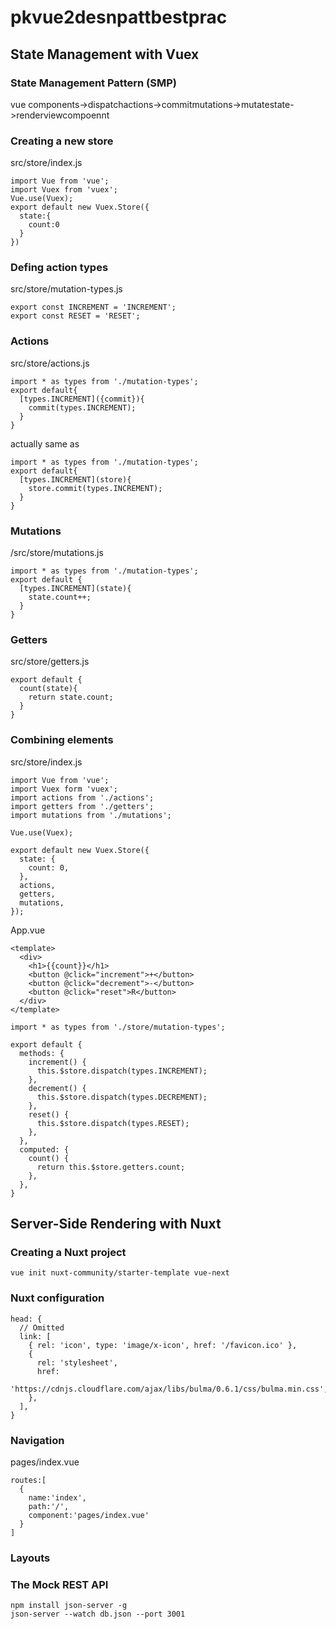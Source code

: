 # pkvue2desnpattbestprac
## State Management with Vuex
### State Management Pattern (SMP)
vue components->dispatchactions->commitmutations->mutatestate->renderviewcompoennt



### Creating a new store
src/store/index.js
```
import Vue from 'vue';
import Vuex from 'vuex';
Vue.use(Vuex);
export default new Vuex.Store({
  state:{
    count:0
  }
})
```
### Defing action types

src/store/mutation-types.js
```
export const INCREMENT = 'INCREMENT';
export const RESET = 'RESET';
```

### Actions
src/store/actions.js
```
import * as types from './mutation-types';
export default{
  [types.INCREMENT]({commit}){
    commit(types.INCREMENT);
  }
}
```
actually same as
```
import * as types from './mutation-types';
export default{
  [types.INCREMENT](store){
    store.commit(types.INCREMENT);
  }
}
```


### Mutations
/src/store/mutations.js
```
import * as types from './mutation-types';
export default {
  [types.INCREMENT](state){
    state.count++;
  }
}
```
### Getters
src/store/getters.js
```
export default {
  count(state){
    return state.count;
  }
}
```

### Combining elements
src/store/index.js
```
import Vue from 'vue';
import Vuex form 'vuex';
import actions from './actions';
import getters from './getters';
import mutations from './mutations';

Vue.use(Vuex);

export default new Vuex.Store({
  state: {
    count: 0,
  },
  actions,
  getters,
  mutations,
});
```
App.vue
```
<template>
  <div>
    <h1>{{count}}</h1>
    <button @click="increment">+</button>
    <button @click="decrement">-</button>
    <button @click="reset">R</button>
  </div>
</template>
```

```
import * as types from './store/mutation-types';

export default {
  methods: {
    increment() {
      this.$store.dispatch(types.INCREMENT);
    },
    decrement() {
      this.$store.dispatch(types.DECREMENT);
    },
    reset() {
      this.$store.dispatch(types.RESET);
    },
  },
  computed: {
    count() {
      return this.$store.getters.count;
    },
  },
}
```



## Server-Side Rendering with Nuxt
### Creating a Nuxt project
```
vue init nuxt-community/starter-template vue-next
```
### Nuxt configuration
```
head: {
  // Omitted
  link: [
    { rel: 'icon', type: 'image/x-icon', href: '/favicon.ico' },
    {
      rel: 'stylesheet',
      href:
    'https://cdnjs.cloudflare.com/ajax/libs/bulma/0.6.1/css/bulma.min.css',
    },
  ],
}
```

### Navigation
pages/index.vue
```
routes:[
  {
    name:'index',
    path:'/',
    component:'pages/index.vue'
  }
]
```
### Layouts
### The Mock REST API
```
npm install json-server -g
json-server --watch db.json --port 3001
```
